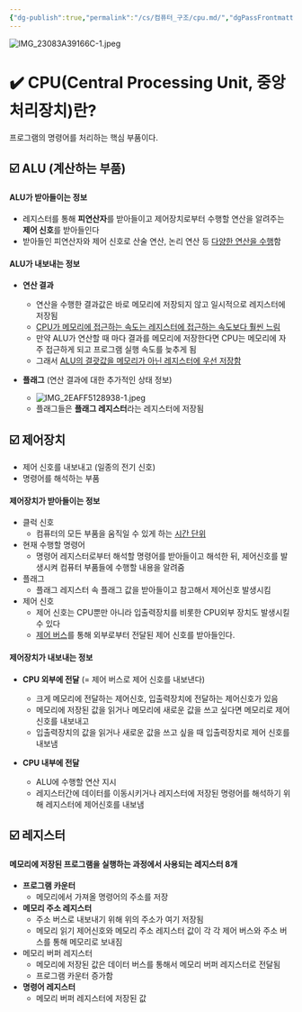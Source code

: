 ```yaml
---
{"dg-publish":true,"permalink":"/cs/컴퓨터_구조/cpu.md/","dgPassFrontmatter":true,"noteIcon":"","created":"2024-10-20T04:13:28.369+09:00","updated":"2024-11-05T05:24:18.578+09:00"}
---
```



![IMG_23083A39166C-1.jpeg](/img/user/images/IMG_23083A39166C-1.jpeg)
# ✔️ CPU(Central Processing Unit, 중앙처리장치)란?
프로그램의 명령어를 처리하는 핵심 부품이다.

## ☑️ ALU (계산하는 부품)

#### ALU가 받아들이는 정보
- 레지스터를 통해 **피연산자**를 받아들이고 제어장치로부터 수행할 연산을 알려주는 **제어 신호**를 받아들인다
- 받아들인 피연산자와 제어 신호로 산술 연산, 논리 연산 등 <u>다양한 연산을 수행</u>함

#### ALU가 내보내는 정보 
- **연산 결과**
	- 연산을 수행한 결과값은 바로 메모리에 저장되지 않고 일시적으로 레지스터에 저장됨
	- <u>CPU가 메모리에 접근하는 속도는 레지스터에 접근하는 속도보다 훨씬 느림</u>
	- 만약 ALU가 연산할 때 마다 결과를 메모리에 저장한다면 CPU는 메모리에 자주 접근하게 되고 프로그램 실행 속도를 늦추게 됨
	- 그래서 <u>ALU의 결괏값을 메모리가 아닌 레지스터에 우선 저장함</u>
	
- **플래그** (연산 결과에 대한 추가적인 상태 정보)
	- ![IMG_2EAFF5128938-1.jpeg](/img/user/images/IMG_2EAFF5128938-1.jpeg)
	- 플래그들은 **플래그 레지스터**라는 레지스터에 저장됨

## ☑️ 제어장치

- 제어 신호를 내보내고 (일종의 전기 신호)
- 명령어를 해석하는 부품

#### 제어장치가 받아들이는 정보

- 클럭 신호
	- 컴퓨터의 모든 부품을 움직일 수 있게 하는 <u>시간 단위</u>
- 현재 수행할 명령어
	- 명령어 레지스터로부터 해석할 명령어를 받아들이고 해석한 뒤, 제어신호를 발생시켜 컴퓨터 부품들에 수행할 내용을 알려줌
- 플래그
	- 플래그 레지스터 속 플래그 값을 받아들이고 참고해서 제어신호 발생시킴
- 제어 신호
	- 제어 신호는 CPU뿐만 아니라 입출력장치를 비롯한 CPU외부 장치도 발생시킬 수 있다
	- <u>제어 버스</u>를 통해 외부로부터 전달된 제어 신호를 받아들인다.

#### 제어장치가 내보내는 정보

- **CPU 외부에 전달** (= 제어 버스로 제어 신호를 내보낸다)
	- 크게 메모리에 전달하는 제어신호, 입출력장치에 전달하는 제어신호가 있음
	- 메모리에 저장된 값을 읽거나 메모리에 새로운 값을 쓰고 싶다면 메모리로 제어신호를 내보내고
	- 입출력장치의 값을 읽거나 새로운 값을 쓰고 싶을 때 입출력장치로 제어 신호를 내보냄
	
- **CPU 내부에 전달** 
	- ALU에 수행할 연산 지시
	- 레지스터간에 데이터를 이동시키거나 레지스터에 저장된 명령어를 해석하기 위해 레지스터에 제어신호를 내보냄

## ☑️ 레지스터

#### 메모리에 저장된 프로그램을 실행하는 과정에서 사용되는 레지스터 8개

- **프로그램 카운터**
	- 메모리에서 가져올 명령어의 주소를 저장
- **메모리 주소 레지스터**
	- 주소 버스로 내보내기 위해 위의 주소가 여기 저장됨
	- 메모리 읽기 제어신호와 메모리 주소 레지스터 값이 각 각 제어 버스와 주소 버스를 통해 메모리로 보내짐
- 메모리 버퍼 레지스터
	- 메모리에 저장된 값은 데이터 버스를 통해서 메모리 버퍼 레지스터로 전달됨
	- 프로그램 카운터 증가함
- **명령어 레지스터**
	- 메모리 버퍼 레지스터에 저장된 값
